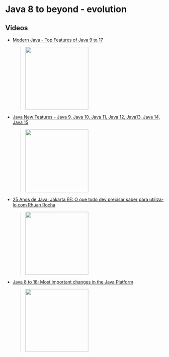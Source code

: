 # Java 8 to beyond - evolution



## Videos
 * [Modern Java - Top Features of Java 9 to 17](https://www.youtube.com/watch?v=zNaUasfC84Y)
	> [<img src="https://img.youtube.com/vi/zNaUasfC84Y/0.jpg" width="200">](https://www.youtube.com/watch?v=zNaUasfC84Y "Modern Java - Top Features of Java 9 to 17 by Kamil Brzezinski 86,261 views 20 minutes")
 * [Java New Features - Java 9, Java 10, Java 11, Java 12, Java13, Java 14, Java 15](https://www.youtube.com/watch?v=8hA47LxykPo)
	> [<img src="https://img.youtube.com/vi/8hA47LxykPo/0.jpg" width="200">](https://www.youtube.com/watch?v=8hA47LxykPo "Java New Features - Java 9, Java 10, Java 11, Java 12, Java13, Java 14, Java 15 by in28minutes - Get Cloud Certified 109,700 views 1 hour, 9 minutes")
 * [25 Anos de Java:  Jakarta EE: O que todo dev precisar saber para utiliza-lo com Rhuan Rocha](https://www.youtube.com/watch?v=Mrth_6rbKXg)
	> [<img src="https://img.youtube.com/vi/Mrth_6rbKXg/0.jpg" width="200">](https://www.youtube.com/watch?v=Mrth_6rbKXg "25 Anos de Java:  Jakarta EE: O que todo dev precisar saber para utiliza-lo com Rhuan Rocha by SouJava 3,819 views 59 minutes")
 * [Java 8 to 18: Most important changes in the Java Platform](https://www.youtube.com/watch?v=P7SI9mLwiqw)
	> [<img src="https://img.youtube.com/vi/P7SI9mLwiqw/0.jpg" width="200">](https://www.youtube.com/watch?v=P7SI9mLwiqw "Java 8 to 18: Most important changes in the Java Platform by Java 98,372 views 31 minutes")
